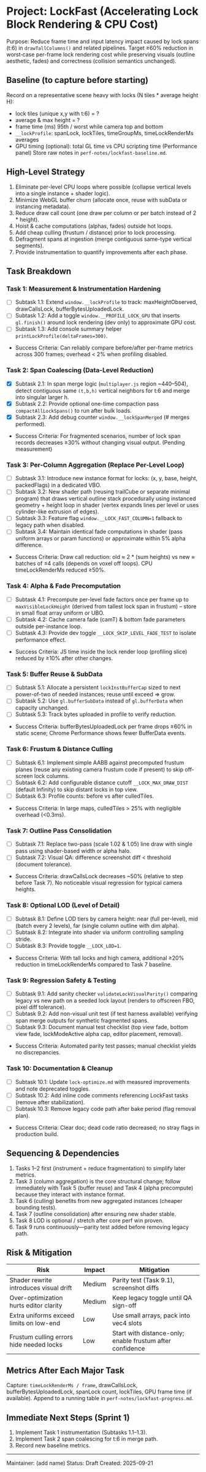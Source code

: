 # Project: LockFast (Accelerating Lock Block Rendering & CPU Cost)

Purpose: Reduce frame time and input latency impact caused by lock spans (t:6) in `drawTallColumns()` and related pipelines. Target ≥60% reduction in worst‑case per-frame lock rendering cost while preserving visuals (outline aesthetic, fades) and correctness (collision semantics unchanged).

## Baseline (to capture before starting)
Record on a representative scene heavy with locks (N tiles * average height H):
- lock tiles (unique x,y with t:6) = ?
- average & max height = ?
- frame time (ms) 95th / worst while camera top and bottom
- `__lockProfile`: spanLock, lockTiles, timeGroupMs, timeLockRenderMs averages
- GPU timing (optional): total GL time vs CPU scripting time (Performance panel)
Store raw notes in `perf-notes/lockfast-baseline.md`.

## High-Level Strategy
1. Eliminate per-level CPU loops where possible (collapse vertical levels into a single instance + shader logic).
2. Minimize WebGL buffer churn (allocate once, reuse with subData or instancing metadata).
3. Reduce draw call count (one draw per column or per batch instead of 2 * height).
4. Hoist & cache computations (alphas, fades) outside hot loops.
5. Add cheap culling (frustum / distance) prior to lock processing.
6. Defragment spans at ingestion (merge contiguous same-type vertical segments).
7. Provide instrumentation to quantify improvements after each phase.

## Task Breakdown

### Task 1: Measurement & Instrumentation Hardening
- [ ] Subtask 1.1: Extend `window.__lockProfile` to track: maxHeightObserved, drawCallsLock, bufferBytesUploadedLock.
- [ ] Subtask 1.2: Add a toggle `window.__PROFILE_LOCK_GPU` that inserts `gl.finish()` around lock rendering (dev only) to approximate GPU cost.
- [ ] Subtask 1.3: Add console summary helper `printLockProfile(deltaFrames=300)`.
- Success Criteria: Can reliably compare before/after per-frame metrics across 300 frames; overhead < 2% when profiling disabled.

### Task 2: Span Coalescing (Data-Level Reduction)
- [x] Subtask 2.1: In span merge logic (`multiplayer.js` region ~440–504), detect contiguous same `(t,b,h)` vertical neighbors for t:6 and merge into singular larger h.
- [x] Subtask 2.2: Provide optional one-time compaction pass `compactAllLockSpans()` to run after bulk loads.
- [x] Subtask 2.3: Add debug counter `window.__lockSpanMerged` (# merges performed).
- Success Criteria: For fragmented scenarios, number of lock span records decreases ≥30% without changing visual output. (Pending measurement)

### Task 3: Per-Column Aggregation (Replace Per-Level Loop)
- [ ] Subtask 3.1: Introduce new instance format for locks: (x, y, base, height, packedFlags) in a dedicated VBO.
- [ ] Subtask 3.2: New shader path (reusing trailCube or separate minimal program) that draws vertical outline stack procedurally using instanced geometry + height loop in shader (vertex expands lines per level or uses cylinder-like extrusion of edges).
- [ ] Subtask 3.3: Feature flag `window.__LOCK_FAST_COLUMN=1` fallback to legacy path when disabled.
- [ ] Subtask 3.4: Maintain identical fade computations in shader (pass uniform arrays or param functions) or approximate within 5% alpha difference.
- Success Criteria: Draw call reduction: old ≈ 2 * (sum heights) vs new ≈ batches of ≤4 calls (depends on voxel off loops). CPU timeLockRenderMs reduced ≥50%.

### Task 4: Alpha & Fade Precomputation
- [ ] Subtask 4.1: Precompute per-level fade factors once per frame up to `maxVisibleLockHeight` (derived from tallest lock span in frustum) – store in small float array uniform or UBO.
- [ ] Subtask 4.2: Cache camera fade (camT) & bottom fade parameters outside per-instance loop.
- [ ] Subtask 4.3: Provide dev toggle `__LOCK_SKIP_LEVEL_FADE_TEST` to isolate performance effect.
- Success Criteria: JS time inside the lock render loop (profiling slice) reduced by ≥10% after other changes.

### Task 5: Buffer Reuse & SubData
- [ ] Subtask 5.1: Allocate a persistent `lockInstBufferCap` sized to next power-of-two of needed instances; reuse until exceed => grow.
- [ ] Subtask 5.2: Use `gl.bufferSubData` instead of `gl.bufferData` when capacity unchanged.
- [ ] Subtask 5.3: Track bytes uploaded in profile to verify reduction.
- Success Criteria: bufferBytesUploadedLock per frame drops ≥60% in static scene; Chrome Performance shows fewer BufferData events.

### Task 6: Frustum & Distance Culling
- [ ] Subtask 6.1: Implement simple AABB against precomputed frustum planes (reuse any existing camera frustum code if present) to skip off-screen lock columns.
- [ ] Subtask 6.2: Add configurable distance cutoff `__LOCK_MAX_DRAW_DIST` (default Infinity) to skip distant locks in top view.
- [ ] Subtask 6.3: Profile counts: before vs after culledTiles.
- Success Criteria: In large maps, culledTiles > 25% with negligible overhead (<0.3ms).

### Task 7: Outline Pass Consolidation
- [ ] Subtask 7.1: Replace two-pass (scale 1.02 & 1.05) line draw with single pass using shader-based width or alpha halo.
- [ ] Subtask 7.2: Visual QA: difference screenshot diff < threshold (document tolerance).
- Success Criteria: drawCallsLock decreases ~50% (relative to step before Task 7). No noticeable visual regression for typical camera heights.

### Task 8: Optional LOD (Level of Detail)
- [ ] Subtask 8.1: Define LOD tiers by camera height: near (full per-level), mid (batch every 2 levels), far (single column outline with dim alpha).
- [ ] Subtask 8.2: Integrate into shader via uniform controlling sampling stride.
- [ ] Subtask 8.3: Provide toggle `__LOCK_LOD=1`.
- Success Criteria: With tall locks and high camera, additional ≥20% reduction in timeLockRenderMs compared to Task 7 baseline.

### Task 9: Regression Safety & Testing
- [ ] Subtask 9.1: Add sanity checker `validateLockVisualParity()` comparing legacy vs new path on a seeded lock layout (renders to offscreen FBO, pixel diff tolerance).
- [ ] Subtask 9.2: Add non-visual unit test (if test harness available) verifying span merge outputs for synthetic fragmented spans.
- [ ] Subtask 9.3: Document manual test checklist (top view fade, bottom view fade, lockModeActive alpha cap, editor placement, removal).
- Success Criteria: Automated parity test passes; manual checklist yields no discrepancies.

### Task 10: Documentation & Cleanup
- [ ] Subtask 10.1: Update `lock-optimize.md` with measured improvements and note deprecated toggles.
- [ ] Subtask 10.2: Add inline code comments referencing LockFast tasks (remove after stabilization).
- [ ] Subtask 10.3: Remove legacy code path after bake period (flag removal plan).
- Success Criteria: Clear doc; dead code ratio decreased; no stray flags in production build.

## Sequencing & Dependencies
1. Tasks 1–2 first (instrument + reduce fragmentation) to simplify later metrics.
2. Task 3 (column aggregation) is the core structural change; follow immediately with Task 5 (buffer reuse) and Task 4 (alpha precompute) because they interact with instance format.
3. Task 6 (culling) benefits from new aggregated instances (cheaper bounding tests).
4. Task 7 (outline consolidation) after ensuring new shader stable.
5. Task 8 LOD is optional / stretch after core perf win proven.
6. Task 9 runs continuously—parity test added before removing legacy path.

## Risk & Mitigation
| Risk | Impact | Mitigation |
|------|--------|-----------|
| Shader rewrite introduces visual drift | Medium | Parity test (Task 9.1), screenshot diffs |
| Over-optimization hurts editor clarity | Medium | Keep legacy toggle until QA sign-off |
| Extra uniforms exceed limits on low-end | Low | Use small arrays, pack into vec4 slots |
| Frustum culling errors hide needed locks | Low | Start with distance-only; enable frustum after confidence |

## Metrics After Each Major Task
Capture: `timeLockRenderMs / frame`, drawCallsLock, bufferBytesUploadedLock, spanLock count, lockTiles, GPU frame time (if available). Append to a running table in `perf-notes/lockfast-progress.md`.

## Immediate Next Steps (Sprint 1)
1. Implement Task 1 instrumentation (Subtasks 1.1–1.3).
2. Implement Task 2 span coalescing for t:6 in merge path.
3. Record new baseline metrics.

---
Maintainer: (add name)
Status: Draft
Created: 2025-09-21
